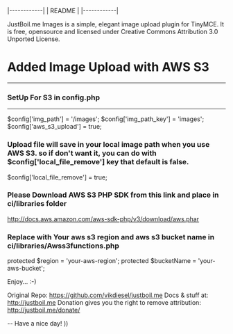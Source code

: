 |------------|
|   README   |
|------------|

JustBoil.me Images is a simple, elegant image upload plugin for TinyMCE. It is free, opensource and licensed under Creative Commons Attribution 3.0 Unported License.

# Added Image Upload with AWS S3
--------------------------------

### SetUp For S3 in config.php
-----------------------------
$config['img_path'] = '/images'; 
$config['img_path_key'] = 'images';
$config['aws_s3_upload'] = true;

### Upload file will save in your local image path when you use AWS S3. so if don't want it, you can do with $config['local_file_remove'] key that default is false.
$config['local_file_remove'] = true;

### Please Download AWS S3 PHP SDK from this link and place in ci/libraries folder
http://docs.aws.amazon.com/aws-sdk-php/v3/download/aws.phar

### Replace with Your aws s3 region and aws s3 bucket name in ci/libraries/Awss3functions.php
protected $region = 'your-aws-region';
protected $bucketName = 'your-aws-bucket';

Enjoy... :-)

Original Repo: https://github.com/vikdiesel/justboil.me
Docs & stuff at: http://justboil.me
Donation gives you the right to remove attribution: http://justboil.me/donate/

--
Have a nice day! ))
